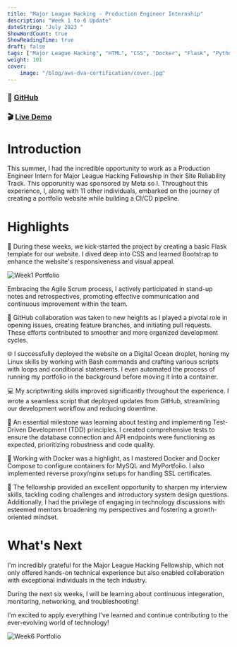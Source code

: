 ```yaml
---
title: "Major League Hacking - Production Engineer Internship"
description: "Week 1 to 6 Update"
dateString: "July 2023 "
ShowWordCount: true
ShowReadingTime: true
draft: false
tags: ["Major League Hacking", "HTML", "CSS", "Docker", "Flask", "Python", "Agile", "Testing", "Bash"]
weight: 101
cover:
    image: "/blog/aws-dva-certification/cover.jpg"
---
```

### 🔗 [GitHub](https://github.com/gabrielaliera/ProductionEngineer-portfolio)

### 🎬 [Live Demo](https://gabrielaliera.duckdns.org/)

# Introduction
This summer, I had the incredible opportunity to work as a Production Engineer Intern for Major League Hacking Fellowship in their Site Reliability Track. This opporunitiy was sponsored by Meta so I. Throughout this experience, I, along with 11 other individuals, embarked on the journey of creating a portfolio website while building a CI/CD pipeline. 

# Highlights

🚀 During these weeks, we kick-started the project by creating a basic Flask template for our website. I dived deep into CSS and learned Bootstrap to enhance the website's responsiveness and visual appeal.

![Week1 Portfolio](/blog/mlh-week1-6/start-portfolio.PNG)

Embracing the Agile Scrum process, I actively participated in stand-up notes and retrospectives, promoting effective communication and continuous improvement within the team.

🔧 GitHub collaboration was taken to new heights as I played a pivotal role in opening issues, creating feature branches, and initiating pull requests. These efforts contributed to smoother and more organized development cycles.

🌐 I successfully deployed the website on a Digital Ocean droplet, honing my Linux skills by working with Bash commands and crafting various scripts with loops and conditional statements. I even automated the process of running my portfolio in the background before moving it into a container.

💻 My scriptwriting skills improved significantly throughout the experience. I wrote a seamless script that deployed updates from GitHub, streamlining our development workflow and reducing downtime.

🧪 An essential milestone was learning about testing and implementing Test-Driven Development (TDD) principles. I created comprehensive tests to ensure the database connection and API endpoints were functioning as expected, prioritizing robustness and code quality.

🐳 Working with Docker was a highlight, as I mastered Docker and Docker Compose to configure containers for MySQL and MyPortfolio. I also implemented reverse proxy/nginx setups for handling SSL certificates.

🎯 The fellowship provided an excellent opportunity to sharpen my interview skills, tackling coding challenges and introductory system design questions. Additionally, I had the privilege of engaging in technology discussions with esteemed mentors broadening my perspectives and fostering a growth-oriented mindset.

# What's Next
I'm incredibly grateful for the Major League Hacking Fellowship, which not only offered hands-on technical experience but also enabled collaboration with exceptional individuals in the tech industry. 

During the next six weeks, I will be learning about continuous integeration, monitoring, networking, and troubleshooting! 

I'm excited to apply everything I've learned and continue contributing to the ever-evolving world of technology! 

![Week6 Portfolio](/blog/mlh-week1-6/week6-portfolio.PNG)
